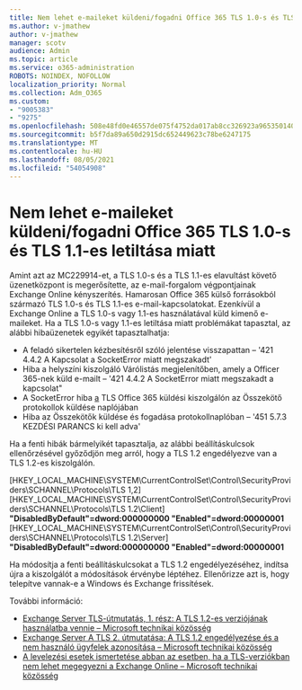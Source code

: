 ```yaml
---
title: Nem lehet e-maileket küldeni/fogadni Office 365 TLS 1.0-s és TLS 1.1-es letiltása miatt
ms.author: v-jmathew
author: v-jmathew
manager: scotv
audience: Admin
ms.topic: article
ms.service: o365-administration
ROBOTS: NOINDEX, NOFOLLOW
localization_priority: Normal
ms.collection: Adm_O365
ms.custom:
- "9005383"
- "9275"
ms.openlocfilehash: 508e48fd0e46557de075f4752da017ab8cc326923a965350140e598f7f7cf557
ms.sourcegitcommit: b5f7da89a650d2915dc652449623c78be6247175
ms.translationtype: MT
ms.contentlocale: hu-HU
ms.lasthandoff: 08/05/2021
ms.locfileid: "54054908"
---
```

# <a name="unable-to-sendreceive-email-tofrom-office-365-because-of-the-tls-10-and-tls-11-disablement"></a>Nem lehet e-maileket küldeni/fogadni Office 365 TLS 1.0-s és TLS 1.1-es letiltása miatt

Amint azt az MC229914-et, a TLS 1.0-s és a TLS 1.1-es elavultást követő üzenetközpont is megerősítette, az e-mail-forgalom végpontjainak Exchange Online kényszerítés. Hamarosan Office 365 külső forrásokból származó TLS 1.0-s és TLS 1.1-es e-mail-kapcsolatokat. Ezenkívül a Exchange Online a TLS 1.0-s vagy 1.1-es használatával küld kimenő e-maileket. Ha a TLS 1.0-s vagy 1.1-es letiltása miatt problémákat tapasztal, az alábbi hibaüzenetek egyikét tapasztalhatja:

- A feladó sikertelen kézbesítésről szóló jelentése visszapattan – '421 4.4.2 A Kapcsolat a SocketError miatt megszakadt'
- Hiba a helyszíni kiszolgáló Várólistás megjelenítőben, amely a Officer 365-nek küld e-mailt – '421 4.4.2 A SocketError miatt megszakadt a kapcsolat"
- A SocketError hiba [a](https://docs.microsoft.com/exchange/mail-flow/connectors/protocol-logging) TLS Office 365 küldési kiszolgálón az Összekötő protokollok küldése naplójában
- Hiba az Összekötők küldése és fogadása protokollnaplóban – '451 5.7.3 KEZDÉSI PARANCS ki kell adva'

Ha a fenti hibák bármelyikét tapasztalja, az alábbi beállításkulcsok ellenőrzésével győződjön meg arról, hogy a TLS 1.2 engedélyezve van a TLS 1.2-es kiszolgálón.

[HKEY_LOCAL_MACHINE\SYSTEM\CurrentControlSet\Control\SecurityProviders\SCHANNEL\Protocols\TLS 1,2] [HKEY_LOCAL_MACHINE\SYSTEM\CurrentControlSet\Control\SecurityProviders\SCHANNEL\Protocols\TLS 1.2\Client] **"DisabledByDefault"=dword:000000000 "Enabled"=dword:00000001** [HKEY_LOCAL_MACHINE\SYSTEM\CurrentControlSet\Control\SecurityProviders\SCHANNEL\Protocols\TLS 1.2\Server] **"DisabledByDefault"=dword:000000000 "Enabled"=dword:00000001**

Ha módosítja a fenti beállításkulcsokat a TLS 1.2 engedélyezéséhez, indítsa újra a kiszolgálót a módosítások érvénybe léptéhez. Ellenőrizze azt is, hogy telepítve vannak-e a Windows és Exchange frissítések.

További információ:

- [Exchange Server TLS-útmutatás, 1. rész: A TLS 1.2-es verziójának használatba vennie – Microsoft technikai közösség](https://techcommunity.microsoft.com/t5/exchange-team-blog/exchange-server-tls-guidance-part-1-getting-ready-for-tls-1-2/ba-p/607649)
- [Exchange Server A TLS 2. útmutatása: A TLS 1.2 engedélyezése és a nem használó ügyfelek azonosítása – Microsoft technikai közösség](https://techcommunity.microsoft.com/t5/exchange-team-blog/exchange-server-tls-guidance-part-2-enabling-tls-1-2-and/ba-p/607761)
- [A levelezési esetek ismertetése abban az esetben, ha a TLS-verziókban nem lehet megegyezni a Exchange Online – Microsoft technikai közösség](https://techcommunity.microsoft.com/t5/exchange-team-blog/understanding-email-scenarios-if-tls-versions-cannot-be-agreed/ba-p/2065089)
